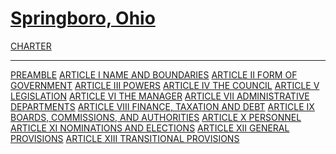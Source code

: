 [Springboro, Ohio](indexee20.html)
==================================

[CHARTER](1289a412.html)

* * * * *

[PREAMBLE](1312a412.html) [ARTICLE I NAME AND BOUNDARIES](1316a412.html)
[ARTICLE II FORM OF GOVERNMENT](1320a412.html) [ARTICLE III
POWERS](1327a412.html) [ARTICLE IV THE COUNCIL](1339a412.html) [ARTICLE
V LEGISLATION](1382a412.html) [ARTICLE VI THE MANAGER](13b7a412.html)
[ARTICLE VII ADMINISTRATIVE DEPARTMENTS](13d8a412.html) [ARTICLE VIII
FINANCE, TAXATION AND DEBT](1400a412.html) [ARTICLE IX BOARDS,
COMMISSIONS, AND AUTHORITIES](1441a412.html) [ARTICLE X
PERSONNEL](1467a412.html) [ARTICLE XI NOMINATIONS AND
ELECTIONS](147ca412.html) [ARTICLE XII GENERAL
PROVISIONS](148ca412.html) [ARTICLE XIII TRANSITIONAL
PROVISIONS](14b0a412.html)
